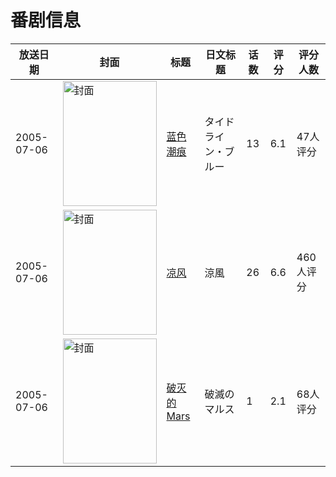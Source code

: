 # 番剧信息

|放送日期|封面|标题|日文标题|话数|评分|评分人数|
|---|---|---|---|---|---|---|
|2005-07-06|<img src="//lain.bgm.tv/pic/cover/c/a3/22/6804_nn300.jpg" alt="封面" style="width:150px;height:200px;object-fit:cover;">|[蓝色潮痕](https://bangumi.tv/subject/6804)|タイドライン・ブルー|13|6.1|47人评分|
|2005-07-06|<img src="//lain.bgm.tv/pic/cover/c/da/42/10508_64I4T.jpg" alt="封面" style="width:150px;height:200px;object-fit:cover;">|[凉风](https://bangumi.tv/subject/10508)|涼風|26|6.6|460人评分|
|2005-07-06|<img src="//lain.bgm.tv/pic/cover/c/03/08/16215_gxic9.jpg" alt="封面" style="width:150px;height:200px;object-fit:cover;">|[破灭的Mars](https://bangumi.tv/subject/16215)|破滅のマルス|1|2.1|68人评分|
